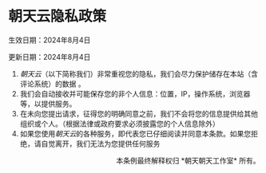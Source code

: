 # 朝天云隐私政策

生效日期：2024年8月4日

更新日期：2024年8月4日

1. *朝天云*（以下简称我们）非常重视您的隐私，我们会尽力保护储存在本站（含评论系统）的数据 。
2. 我们会自动接收并可能保存您的非个人信息：位置，IP，操作系统，浏览器等，以提供服务。
3. 在未向您提出请求，征得您的明确同意之前，我们不会将您的信息提供给其他组织或个人。（根据法律或政府要求必须披露您的个人信息除外）
4. 如果您使用*朝天云*的各种服务，即代表您已仔细阅读并同意本条款。如果您拒绝，请自觉离开，我们无法为您提供任何服务

<div align="right">
<p>
本条例最终解释权归 *朝天朝天工作室* 所有。
</p>
</div>